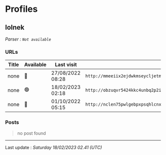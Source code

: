# Profiles

## **lolnek**


_Parser : `Not available`_

### URLs
| Title | Available | Last visit | fqdn | Screenshot 
|---|---|---|---|---|
| none | 🔴 | 27/08/2022 08:28 | `http://mmeeiix2ejdwkmseycljetmpiwebdvgjts75c63camjofn2cjdoulzqd.onion` | ❌ | 
| none | 🟢 | 18/02/2023 02:18 | `http://obzuqvr5424kkc4unbq2p2i67ny3zngce3tbdr37nicjqesgqcgomfqd.onion` | ❌ | 
| none | 🔴 | 01/10/2022 05:15 | `http://nclen75pwlgebpxpsqhlcnxsmdvpyrr7ogz36ehhatfmkvakeyden6ad.onion` | ❌ | 

### Posts

> no post found


 --- 


Last update : _Saturday 18/02/2023 02.41 (UTC)_
